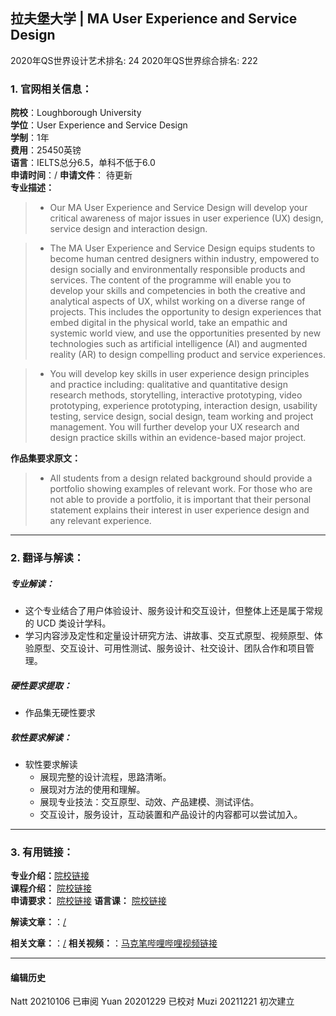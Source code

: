## 拉夫堡大学 | MA User Experience and Service Design

2020年QS世界设计艺术排名: 24
2020年QS世界综合排名: 222

### 1. 官网相关信息：

**院校**：Loughborough University  
**学位**：User Experience and Service Design  
**学制**：1年  
**费用**：25450英镑  
**语言**：IELTS总分6.5，单科不低于6.0  
**申请时间**：/
**申请文件**： 待更新  
**专业描述：**
> -  Our MA User Experience and Service Design will develop your critical awareness of major issues in user experience (UX) design, service design and interaction design.

> -  The MA User Experience and Service Design equips students to become human centred designers within industry, empowered to design socially and environmentally responsible products and services. The content of the programme will enable you to develop your skills and competencies in both the creative and analytical aspects of UX, whilst working on a diverse range of projects. This includes the opportunity to design experiences that embed digital in the physical world, take an empathic and systemic world view, and use the opportunities presented by new technologies such as artificial intelligence (AI) and augmented reality (AR) to design compelling product and service experiences.

> -  You will develop key skills in user experience design principles and practice including: qualitative and quantitative design research methods, storytelling, interactive prototyping, video prototyping, experience prototyping, interaction design, usability testing, service design, social design, team working and project management. You will further develop your UX research and design practice skills within an evidence-based major project.

**作品集要求原文：**   

> - All students from a design related background should provide a portfolio showing examples of relevant work. For those who are not able to provide a portfolio, it is important that their personal statement explains their interest in user experience design and any relevant experience.


---


### 2. 翻译与解读：

##### 专业解读：
- 这个专业结合了用户体验设计、服务设计和交互设计，但整体上还是属于常规的 UCD 类设计学科。
- 学习内容涉及定性和定量设计研究方法、讲故事、交互式原型、视频原型、体验原型、交互设计、可用性测试、服务设计、社交设计、团队合作和项目管理。

##### 硬性要求提取：
- 作品集无硬性要求  

##### 软性要求解读：
- 软性要求解读
  - 展现完整的设计流程，思路清晰。
  - 展现对方法的使用和理解。
  - 展现专业技法：交互原型、动效、产品建模、测试评估。
  - 交互设计，服务设计，互动装置和产品设计的内容都可以尝试加入。


---


### 3. 有用链接：

**专业介绍：**[院校链接](http://www.lboro.ac.uk/study/postgraduate/masters-degrees/a-z/user-experience-design/)  
**课程介绍：** [院校链接](https://www.lboro.ac.uk/study/postgraduate/masters-degrees/a-z/user-experience-design/#modules_semester_1)  
**申请要求：** [院校链接](https://www.lboro.ac.uk/study/postgraduate/masters-degrees/a-z/user-experience-design/)
**语言课：** [院校链接](https://www.lboro.ac.uk/services/alss/pre-sessional-courses/pre-sessional-dates-fees-entry/)

**解读文章：**：[/](/)  

**相关文章：**：[/](/)
**相关视频：**：[马克笔哔哩哔哩视频链接](/)




---


#### 编辑历史
Natt 20210106 已审阅
Yuan 20201229 已校对
Muzi 20211221 初次建立
